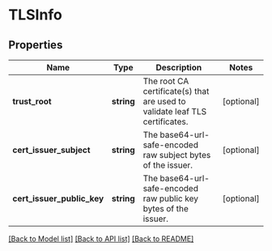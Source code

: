 # TLSInfo

## Properties
Name | Type | Description | Notes
------------ | ------------- | ------------- | -------------
**trust_root** | **string** | The root CA certificate(s) that are used to validate leaf TLS certificates. | [optional] 
**cert_issuer_subject** | **string** | The base64-url-safe-encoded raw subject bytes of the issuer. | [optional] 
**cert_issuer_public_key** | **string** | The base64-url-safe-encoded raw public key bytes of the issuer. | [optional] 

[[Back to Model list]](../README.md#documentation-for-models) [[Back to API list]](../README.md#documentation-for-api-endpoints) [[Back to README]](../README.md)


